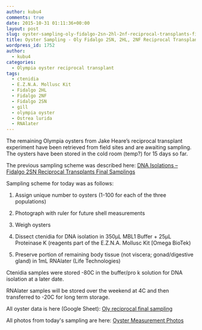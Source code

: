 ```yaml
---
author: kubu4
comments: true
date: 2015-10-31 01:11:36+00:00
layout: post
slug: oyster-sampling-oly-fidalgo-2sn-2hl-2nf-reciprocal-transplants-final-samplings
title: Oyster Sampling - Oly Fidalgo 2SN, 2HL, 2NF Reciprocal Transplants Final Samplings
wordpress_id: 1752
author:
  - kubu4
categories:
  - Olympia oyster reciprocal transplant
tags:
  - ctenidia
  - E.Z.N.A. Mollusc Kit
  - Fidalgo 2HL
  - Fidalgo 2NF
  - Fidalgo 2SN
  - gill
  - olympia oyster
  - Ostrea lurida
  - RNAlater
---
```


The remaining Olympia oysters from Jake Heare’s reciprocal transplant experiment have been retrieved from field sites and are awaiting sampling. The oysters have been stored in the cold room (temp?) for 15 days so far.

The previous sampling scheme was described here: [DNA Isolations – Fidalgo 2SN Reciprocal Transplants Final Samplings](2015/10/21/dna-isolations-fidalgo-2sn-reciprocal-transplants-final-samplings.html)

Sampling scheme for today was as follows:




    
  1. Assign unique number to oysters (1-100 for each of the three populations)

    
  2. Photograph with ruler for future shell measurements

    
  3. Weigh oysters

    
  4. Dissect ctenidia for DNA isolation in 350μL MBL1 Buffer + 25μL Proteinase K (reagents part of the E.Z.N.A. Mollusc Kit [Omega BioTek)

    
  5. Preserve portion of remaining body tissue (not viscera; gonad/digestive gland) in 1mL RNAlater (Life Technologies)



Ctenidia samples were stored -80C in the buffer/pro k solution for DNA isolation at a later date.

RNAlater samples will be stored over the weekend at 4C and then transferred to -20C for long term storage.

All oyster data is here (Google Sheet): [Oly reciprocal final sampling](https://docs.google.com/spreadsheets/d/1CTJOWWHjm-S8CaB1fBHTg4yBGRjcsU6EHGotcjhUJoA/edit?usp=sharing)

All photos from today's sampling are here: [Oyster Measurement Photos](http://eagle.fish.washington.edu/photo/?t=Albums/album_4f6c795f4d6561737572656d656e74735f3230313531303330#Albums/album_4f6c795f4d6561737572656d656e74735f3230313531303330)
